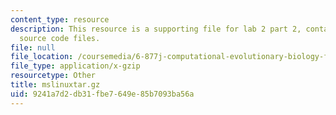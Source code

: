 ```yaml
---
content_type: resource
description: This resource is a supporting file for lab 2 part 2, contains compiled
  source code files.
file: null
file_location: /coursemedia/6-877j-computational-evolutionary-biology-fall-2005/9241a7d2db31fbe7649e85b7093ba56a_mslinuxtar.gz
file_type: application/x-gzip
resourcetype: Other
title: mslinuxtar.gz
uid: 9241a7d2-db31-fbe7-649e-85b7093ba56a
---
```

